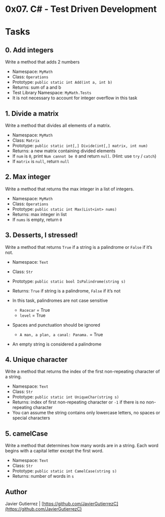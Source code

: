 # 0x07. C# - Test Driven Development

# Tasks

## 0. Add integers
Write a method that adds 2 numbers

* Namespace: ```MyMath```
* Class: ```Operations```
* Prototype: ```public static int Add(int a, int b)```
* Returns: sum of a and b
* Test Library Namespace: ```MyMath.Tests```
* It is not necessary to account for integer overflow in this task

## 1. Divide a matrix
Write a method that divides all elements of a matrix.

* Namespace: ```MyMath```
* Class: ```Matrix```
* Prototype: ```public static int[,] Divide(int[,] matrix, int num)```
* Returns: a new matrix containing divided elements
* If ```num``` is ```0```, print ```Num cannot be 0``` and return ```null```. (Hint: use ```try``` / ```catch```)
* If ```matrix``` is ```null```, return ```null```

## 2. Max integer
Write a method that returns the max integer in a list of integers.

* Namespace: ```MyMath```
* Class: ```Operations```
* Prototype: ```public static int Max(List<int> nums)```
* Returns: max integer in list
* If ```nums``` is empty, return ```0```

## 3. Desserts, I stressed!
Write a method that returns ```True``` if a string is a palindrome or ```False``` if it’s not.

* Namespace: ```Text```
* Class: ```Str```
* Prototype: ```public static bool IsPalindrome(string s)```
* Returns: ```True``` if string is a palindrome, ```False``` if it’s not

* In this task, palindromes are not case sensitive

    * ```Racecar``` = True
    * ```level``` = True
* Spaces and punctuation should be ignored

    * ```A man, a plan, a canal: Panama.``` = True
* An empty string is considered a palindrome
     
## 4. Unique character
Write a method that returns the index of the first non-repeating character of a string.

* Namespace: ```Text```
* Class: ```Str```
* Prototype: ```public static int UniqueChar(string s)```
* Returns: index of first non-repeating character or ```-1``` if there is no non-repeating character
* You can assume the string contains only lowercase letters, no spaces or special characters

## 5. camelCase
Write a method that determines how many words are in a string. Each word begins with a capital letter except the first word.

* Namespace: ```Text```
* Class: ```Str```
* Prototype: ```public static int CamelCase(string s)```
* Returns: number of words in ```s```

## Author

Javier Gutierrez  | [https://github.com/JavierGutierrezC](https://github.com/JavierGutierrezC)
